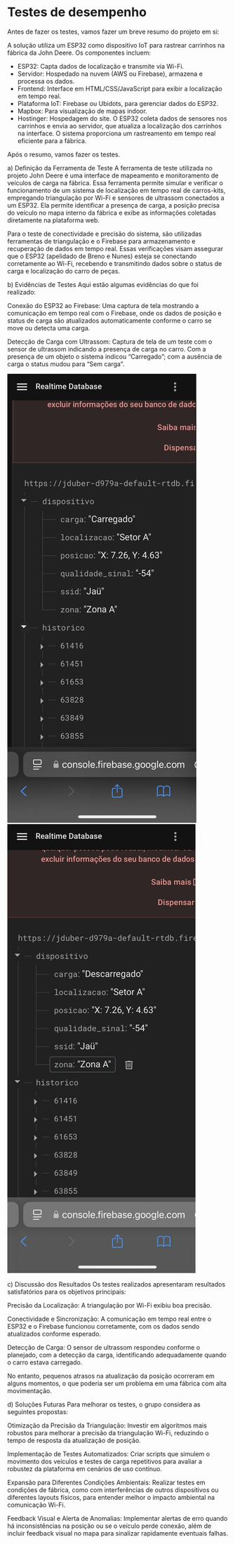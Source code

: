 # Testes de desempenho

Antes de fazer os testes, vamos fazer um breve resumo do projeto em si:

A solução utiliza um ESP32 como dispositivo IoT para rastrear carrinhos na fábrica da John Deere. Os componentes incluem:
  - ESP32: Capta dados de localização e transmite via Wi-Fi.
  - Servidor: Hospedado na nuvem (AWS ou Firebase), armazena e processa os dados.
  - Frontend: Interface em HTML/CSS/JavaScript para exibir a localização em tempo real.
  - Plataforma IoT: Firebase ou Ubidots, para gerenciar dados do ESP32.
  - Mapbox: Para visualização de mapas indoor.
  - Hostinger: Hospedagem do site.
O ESP32 coleta dados de sensores nos carrinhos e envia ao servidor, que atualiza a localização dos carrinhos na interface. O sistema proporciona um rastreamento em tempo real eficiente para a fábrica.

Após o resumo, vamos fazer os testes.

a) Definição da Ferramenta de Teste
A ferramenta de teste utilizada no projeto John Deere é uma interface de mapeamento e monitoramento de veículos de carga na fábrica. Essa ferramenta permite simular e verificar o funcionamento de um sistema de localização em tempo real de carros-kits, empregando triangulação por Wi-Fi e sensores de ultrassom conectados a um ESP32. Ela permite identificar a presença de carga, a posição precisa do veículo no mapa interno da fábrica e exibe as informações coletadas diretamente na plataforma web.

Para o teste de conectividade e precisão do sistema, são utilizadas ferramentas de triangulação e o Firebase para armazenamento e recuperação de dados em tempo real. Essas verificações visam assegurar que o ESP32 (apelidado de Breno e Nunes) esteja se conectando corretamente ao Wi-Fi, recebendo e transmitindo dados sobre o status de carga e localização do carro de peças.

b) Evidências de Testes
Aqui estão algumas evidências do que foi realizado:

Conexão do ESP32 ao Firebase: Uma captura de tela mostrando a comunicação em tempo real com o Firebase, onde os dados de posição e status de carga são atualizados automaticamente conforme o carro se move ou detecta uma carga.

Detecção de Carga com Ultrassom: Captura de tela de um teste com o sensor de ultrassom indicando a presença de carga no carro. Com a presença de um objeto o sistema indicou “Carregado”; com a ausência de carga o status mudou para “Sem carga”.

![CargaCarregada](Assets/carga_carregada.jpeg) 
![CargaDesCarregada](Assets/carga_descarregada.jpeg)

c) Discussão dos Resultados
Os testes realizados apresentaram resultados satisfatórios para os objetivos principais:

Precisão da Localização: A triangulação por Wi-Fi exibiu boa precisão.

Conectividade e Sincronização: A comunicação em tempo real entre o ESP32 e o Firebase funcionou corretamente, com os dados sendo atualizados conforme esperado.

Detecção de Carga: O sensor de ultrassom respondeu conforme o planejado, com a detecção da carga, identificando adequadamente quando o carro estava carregado.

No entanto, pequenos atrasos na atualização da posição ocorreram em alguns momentos, o que poderia ser um problema em uma fábrica com alta movimentação.


d) Soluções Futuras
Para melhorar os testes, o grupo considera as seguintes propostas:

Otimização da Precisão da Triangulação: Investir em algoritmos mais robustos para melhorar a precisão da triangulação Wi-Fi, reduzindo o tempo de resposta da atualização de posição.

Implementação de Testes Automatizados: Criar scripts que simulem o movimento dos veículos e testes de carga repetitivos para avaliar a robustez da plataforma em cenários de uso contínuo.

Expansão para Diferentes Condições Ambientais: Realizar testes em condições de fábrica, como com interferências de outros dispositivos ou diferentes layouts físicos, para entender melhor o impacto ambiental na comunicação Wi-Fi.

Feedback Visual e Alerta de Anomalias: Implementar alertas de erro quando há inconsistências na posição ou se o veículo perde conexão, além de incluir feedback visual no mapa para sinalizar rapidamente eventuais falhas.

